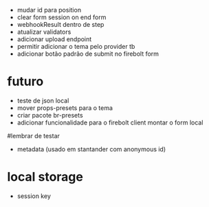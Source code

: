* mudar id para position
* clear form session on end form
*  webhookResult dentro de step
* atualizar validators
* adicionar upload endpoint
* permitir adicionar o tema pelo provider tb
* adicionar botão padrão de submit no firebolt form



# futuro
* teste de json local
* mover props-presets para o tema
* criar pacote br-presets
* adicionar funcionalidade para o firebolt client montar o form local


#lembrar de testar
* metadata (usado em stantander com anonymous id)


# local storage
* session key



